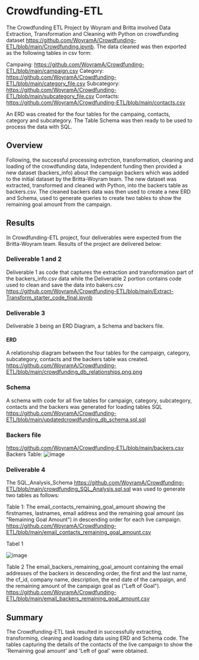 # Crowdfunding-ETL
The Crowdfunding ETL Project by Woyram and Britta involved Data Extraction, Transformation and Cleaning with Python on crowdfunding dataset https://github.com/WoyramA/Crowdfunding-ETL/blob/main/Crowdfunding.ipynb. The data cleaned was then exported as the following tables in csv form:

Campaing: 
https://github.com/WoyramA/Crowdfunding-ETL/blob/main/campaign.csv
Category: 
https://github.com/WoyramA/Crowdfunding-ETL/blob/main/category_file.csv
Subcategory: 
https://github.com/WoyramA/Crowdfunding-ETL/blob/main/subcategory_file.csv
Contacts:
https://github.com/WoyramA/Crowdfunding-ETL/blob/main/contacts.csv

An ERD was created for the four tables for the campaing, contacts, category and subcategory. The Table Schema was then ready to be used to process the data with SQL. 


## Overview
Following, the successful processing extrction, transformation, cleaning and loading of the crowdfunding data, Independent funding then provided a new dataset (backers_info) about the campaign backers which was added to the initial dataset by the Britta-Woyram team. The new dataset was extracted, transformed and cleaned with Python, into the backers table as backers.csv. The cleaned backers data was then used to create a new ERD and Schema, used to generate queries to create two tables to show the remaining goal amount from the campaign. 

## Results
In Crowdfunding-ETL project, four deliverables were expected from the Britta-Woyram team. Results of the project are delivered below:

### Deliverable 1 and 2 
Deliverable 1 as code that captures the extraction and transformation part of the backers_info.csv data while the Deliverable 2 portion contains code used to clean and save the data into bakers.csv  
https://github.com/WoyramA/Crowdfunding-ETL/blob/main/Extract-Transform_starter_code_final.ipynb 

### Deliverable 3
Deliverable 3 being an ERD Diagram, a Schema and backers file.
#### ERD 
A relationship diagram between the four tables for the campaign, category, subcategory, contacts and the backers table was created.
https://github.com/WoyramA/Crowdfunding-ETL/blob/main/crowdfunding_db_relationships.png.png

### Schema
A schema with code for all five tables for campaign, category, subcategory, contacts and the backers was generated for loading tables SQL
https://github.com/WoyramA/Crowdfunding-ETL/blob/main/updatedcrowdfunding_db_schema.sql.sql

### Backers file
https://github.com/WoyramA/Crowdfunding-ETL/blob/main/backers.csv
Backers Table: 
![image](https://user-images.githubusercontent.com/114967995/216800882-392ec88d-b5d7-4e96-a95d-2fc95244037f.png)

### Deliverable 4
The SQL_Analysis_Schema https://github.com/WoyramA/Crowdfunding-ETL/blob/main/crowdfunding_SQL_Analysis.sql.sql was used to generate two tables as follows:

Table 1: 
The email_contacts_remaining_goal_amount showing the firstnames, lastnames, email address and the remaining goal amount (as "Remaining Goal Amount") in descending order for each live campaign. https://github.com/WoyramA/Crowdfunding-ETL/blob/main/email_contacts_remaining_goal_amount.csv

Tabel 1

![image](https://user-images.githubusercontent.com/114967995/216802260-43f53145-3360-44ab-82c0-615f19d4c71c.png)


Table 2 
The email_backers_remaining_goal_amount containing the email addresses of the backers in descending order, the first and the last name, the cf_id, company name, description, the end date of the campaign, and the remaining amount of the campaign goal as ("Left of Goal").
https://github.com/WoyramA/Crowdfunding-ETL/blob/main/email_backers_remaining_goal_amount.csv


## Summary
The Crowdfunding-ETL task resulted in successfully extracting, transforming, cleaning and loading data using ERD and Schema code. The tables capturing the details of the contacts of the live campaign to show the 'Remaining goal amount' and 'Left of goal' were obtained. 

